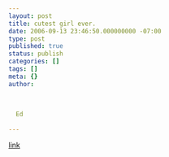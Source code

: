 ```yaml
---
layout: post
title: cutest girl ever.
date: 2006-09-13 23:46:50.000000000 -07:00
type: post
published: true
status: publish
categories: []
tags: []
meta: {}
author:
  
  
  
  Ed
  
---
```

<p><a href="http://video.xanga.com/jonchao/447ef22760/video.html" title="bubbles">link</a></p>
